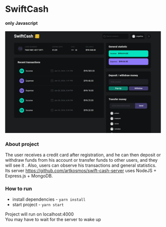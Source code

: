 # SwiftCash
#### only Javascript

![Project preview](https://github.com/artkosmos/SwiftCash/raw/main/public/preview.png)

### About project

The user receives a credit card after registration, and he can then deposit or withdraw funds from his account or 
transfer funds to other users, and they will see it . Also, users can observe his transactions and general statistics.   
Its server https://github.com/artkosmos/swift-cash-server uses NodeJS + Express.js + MongoDB.

### How to run
- install dependencies - ```yarn install```
- start project - ```yarn start```
  
Project will run on localhost:4000  
You may have to wait for the server to wake up
